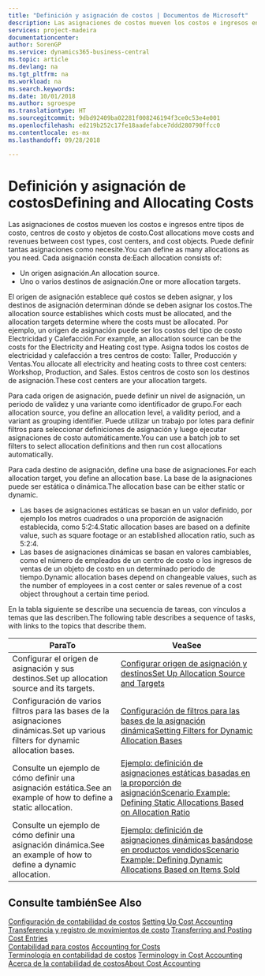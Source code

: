 ```yaml
---
title: "Definición y asignación de costos | Documentos de Microsoft"
description: Las asignaciones de costos mueven los costos e ingresos entre tipos de costo, centros de costo y objetos de costo. Puede definir tantas asignaciones como necesite.
services: project-madeira
documentationcenter: 
author: SorenGP
ms.service: dynamics365-business-central
ms.topic: article
ms.devlang: na
ms.tgt_pltfrm: na
ms.workload: na
ms.search.keywords: 
ms.date: 10/01/2018
ms.author: sgroespe
ms.translationtype: HT
ms.sourcegitcommit: 9dbd92409ba02281f008246194f3ce0c53e4e001
ms.openlocfilehash: ed219b252c17fe18aadefabce7ddd280790ffcc0
ms.contentlocale: es-mx
ms.lasthandoff: 09/28/2018

---
```

# <a name="defining-and-allocating-costs"></a><span data-ttu-id="f64c7-104">Definición y asignación de costos</span><span class="sxs-lookup"><span data-stu-id="f64c7-104">Defining and Allocating Costs</span></span>
<span data-ttu-id="f64c7-105">Las asignaciones de costos mueven los costos e ingresos entre tipos de costo, centros de costo y objetos de costo.</span><span class="sxs-lookup"><span data-stu-id="f64c7-105">Cost allocations move costs and revenues between cost types, cost centers, and cost objects.</span></span> <span data-ttu-id="f64c7-106">Puede definir tantas asignaciones como necesite.</span><span class="sxs-lookup"><span data-stu-id="f64c7-106">You can define as many allocations as you need.</span></span> <span data-ttu-id="f64c7-107">Cada asignación consta de:</span><span class="sxs-lookup"><span data-stu-id="f64c7-107">Each allocation consists of:</span></span>  

-   <span data-ttu-id="f64c7-108">Un origen asignación.</span><span class="sxs-lookup"><span data-stu-id="f64c7-108">An allocation source.</span></span>  
-   <span data-ttu-id="f64c7-109">Uno o varios destinos de asignación.</span><span class="sxs-lookup"><span data-stu-id="f64c7-109">One or more allocation targets.</span></span>  

<span data-ttu-id="f64c7-110">El origen de asignación establece qué costos se deben asignar, y los destinos de asignación determinan dónde se deben asignar los costos.</span><span class="sxs-lookup"><span data-stu-id="f64c7-110">The allocation source establishes which costs must be allocated, and the allocation targets determine where the costs must be allocated.</span></span> <span data-ttu-id="f64c7-111">Por ejemplo, un origen de asignación puede ser los costos del tipo de costo Electricidad y Calefacción.</span><span class="sxs-lookup"><span data-stu-id="f64c7-111">For example, an allocation source can be the costs for the Electricity and Heating cost type.</span></span> <span data-ttu-id="f64c7-112">Asigna todos los costos de electricidad y calefacción a tres centros de costo: Taller, Producción y Ventas.</span><span class="sxs-lookup"><span data-stu-id="f64c7-112">You allocate all electricity and heating costs to three cost centers: Workshop, Production, and Sales.</span></span> <span data-ttu-id="f64c7-113">Estos centros de costo son los destinos de asignación.</span><span class="sxs-lookup"><span data-stu-id="f64c7-113">These cost centers are your allocation targets.</span></span>  

<span data-ttu-id="f64c7-114">Para cada origen de asignación, puede definir un nivel de asignación, un periodo de validez y una variante como identificador de grupo.</span><span class="sxs-lookup"><span data-stu-id="f64c7-114">For each allocation source, you define an allocation level, a validity period, and a variant as grouping identifier.</span></span> <span data-ttu-id="f64c7-115">Puede utilizar un trabajo por lotes para definir filtros para seleccionar definiciones de asignación y luego ejecutar asignaciones de costo automáticamente.</span><span class="sxs-lookup"><span data-stu-id="f64c7-115">You can use a batch job to set filters to select allocation definitions and then run cost allocations automatically.</span></span>  

<span data-ttu-id="f64c7-116">Para cada destino de asignación, define una base de asignaciones.</span><span class="sxs-lookup"><span data-stu-id="f64c7-116">For each allocation target, you define an allocation base.</span></span> <span data-ttu-id="f64c7-117">La base de la asignaciones puede ser estática o dinámica.</span><span class="sxs-lookup"><span data-stu-id="f64c7-117">The allocation base can be either static or dynamic.</span></span>  

-   <span data-ttu-id="f64c7-118">Las bases de asignaciones estáticas se basan en un valor definido, por ejemplo los metros cuadrados o una proporción de asignación establecida, como 5:2:4.</span><span class="sxs-lookup"><span data-stu-id="f64c7-118">Static allocation bases are based on a definite value, such as square footage or an established allocation ratio, such as 5:2:4.</span></span>  
-   <span data-ttu-id="f64c7-119">Las bases de asignaciones dinámicas se basan en valores cambiables, como el número de empleados de un centro de costo o los ingresos de ventas de un objeto de costo en un determinado periodo de tiempo.</span><span class="sxs-lookup"><span data-stu-id="f64c7-119">Dynamic allocation bases depend on changeable values, such as the number of employees in a cost center or sales revenue of a cost object throughout a certain time period.</span></span>  

<span data-ttu-id="f64c7-120">En la tabla siguiente se describe una secuencia de tareas, con vínculos a temas que las describen.</span><span class="sxs-lookup"><span data-stu-id="f64c7-120">The following table describes a sequence of tasks, with links to the topics that describe them.</span></span>

|<span data-ttu-id="f64c7-121">Para</span><span class="sxs-lookup"><span data-stu-id="f64c7-121">To</span></span>|<span data-ttu-id="f64c7-122">Vea</span><span class="sxs-lookup"><span data-stu-id="f64c7-122">See</span></span>|  
|--------|---------|  
|<span data-ttu-id="f64c7-123">Configurar el origen de asignación y sus destinos.</span><span class="sxs-lookup"><span data-stu-id="f64c7-123">Set up allocation source and its targets.</span></span>|[<span data-ttu-id="f64c7-124">Configurar origen de asignación y destinos</span><span class="sxs-lookup"><span data-stu-id="f64c7-124">Set Up Allocation Source and Targets</span></span>](finance-how-to-set-up-allocation-source-and-targets.md)|  
|<span data-ttu-id="f64c7-125">Configuración de varios filtros para las bases de la asignaciones dinámicas.</span><span class="sxs-lookup"><span data-stu-id="f64c7-125">Set up various filters for dynamic allocation bases.</span></span>|[<span data-ttu-id="f64c7-126">Configuración de filtros para las bases de la asignación dinámica</span><span class="sxs-lookup"><span data-stu-id="f64c7-126">Setting Filters for Dynamic Allocation Bases</span></span>](finance-setting-filters-for-dynamic-allocation-bases.md)|  
|<span data-ttu-id="f64c7-127">Consulte un ejemplo de cómo definir una asignación estática.</span><span class="sxs-lookup"><span data-stu-id="f64c7-127">See an example of how to define a static allocation.</span></span>|[<span data-ttu-id="f64c7-128">Ejemplo: definición de asignaciones estáticas basadas en la proporción de asignación</span><span class="sxs-lookup"><span data-stu-id="f64c7-128">Scenario Example: Defining Static Allocations Based on Allocation Ratio</span></span>](finance-scenario-example-defining-static-allocations-based-on-allocation-ratio.md)|  
|<span data-ttu-id="f64c7-129">Consulte un ejemplo de cómo definir una asignación dinámica.</span><span class="sxs-lookup"><span data-stu-id="f64c7-129">See an example of how to define a dynamic allocation.</span></span>|[<span data-ttu-id="f64c7-130">Ejemplo: definición de asignaciones dinámicas basándose en productos vendidos</span><span class="sxs-lookup"><span data-stu-id="f64c7-130">Scenario Example: Defining Dynamic Allocations Based on Items Sold</span></span>](finance-scenario-example-defining-dynamic-allocations-based-on-items-sold.md)|  

## <a name="see-also"></a><span data-ttu-id="f64c7-131">Consulte también</span><span class="sxs-lookup"><span data-stu-id="f64c7-131">See Also</span></span>  
 <span data-ttu-id="f64c7-132">[Configuración de contabilidad de costos](finance-set-up-cost-accounting.md) </span><span class="sxs-lookup"><span data-stu-id="f64c7-132">[Setting Up Cost Accounting](finance-set-up-cost-accounting.md) </span></span>  
 <span data-ttu-id="f64c7-133">[Transferencia y registro de movimientos de costo](finance-transfer-and-post-cost-entries.md) </span><span class="sxs-lookup"><span data-stu-id="f64c7-133">[Transferring and Posting Cost Entries](finance-transfer-and-post-cost-entries.md) </span></span>  
 <span data-ttu-id="f64c7-134">[Contabilidad para costos](finance-manage-cost-accounting.md) </span><span class="sxs-lookup"><span data-stu-id="f64c7-134">[Accounting for Costs](finance-manage-cost-accounting.md) </span></span>  
 <span data-ttu-id="f64c7-135">[Terminología en contabilidad de costos](finance-terminology-in-cost-accounting.md) </span><span class="sxs-lookup"><span data-stu-id="f64c7-135">[Terminology in Cost Accounting](finance-terminology-in-cost-accounting.md) </span></span>  
 [<span data-ttu-id="f64c7-136">Acerca de la contabilidad de costos</span><span class="sxs-lookup"><span data-stu-id="f64c7-136">About Cost Accounting</span></span>](finance-about-cost-accounting.md)

